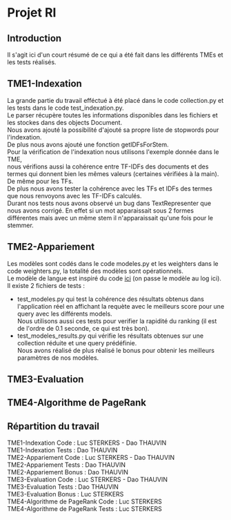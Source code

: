 # Projet RI
## Introduction
Il s'agit ici d'un court résumé de ce qui a été fait dans les différents TMEs et les tests réalisés.  
## TME1-Indexation
La grande partie du travail efféctué à été placé dans le code collection.py et les tests dans le code test_indexation.py.   
Le parser récupère toutes les informations disponibles dans les fichiers et les stockes dans des objects Document.  
Nous avons ajouté la possibilité d'ajouté sa propre liste de stopwords pour l'indexation.  
De plus nous avons ajouté une fonction getIDFsForStem.   
Pour la vérification de l'indexation nous utilisons l'exemple donnée dans le TME,  
nous vérifions aussi la cohérence entre TF-IDFs des documents et des termes qui donnent bien les mêmes valeurs (certaines vérifiées à la main).
De même pour les TFs.  
De plus nous avons tester la cohérence avec les TFs et IDFs des termes que nous renvoyons avec les TF-IDFs calculés.  
Durant nos tests nous avons observé un bug dans TextRepresenter que nous avons corrigé. 
En effet si un mot apparaissait sous 2 formes différentes mais avec un même stem il n'apparaissait qu'une fois pour le stemmer.
## TME2-Appariement
Les modèles sont codés dans le code modeles.py et les weighters dans le code weighters.py, 
la totalité des modèles sont opérationnels.  
Le modèle de langue est inspiré du code [ici](https://github.com/prdx/RetrievalModels/tree/master/models) (on passe le modèle au log ici).  
Il existe 2 fichiers de tests :  
- test_modeles.py qui test la cohérence des résultats obtenus dans l'application réel en affichant la requète avec le meilleurs score pour une query avec les différents models.  
Nous utilisons aussi ces tests pour verifier la rapidité du ranking (il est de l'ordre de 0.1 seconde, ce qui est très bon).
- test_modeles_results.py qui vérifie les résultats obtenues sur une collection réduite et une query prédéfinie.  
Nous avons réalisé de plus réalisé le bonus pour obtenir les meilleurs paramètres de nos modèles.  
## TME3-Evaluation

## TME4-Algorithme de PageRank
## Répartition du travail
TME1-Indexation Code : Luc STERKERS - Dao THAUVIN   
TME1-Indexation Tests : Dao THAUVIN   
TME2-Appariement Code : Luc STERKERS - Dao THAUVIN    
TME2-Appariement Tests : Dao THAUVIN  
TME2-Appariement Bonus : Dao THAUVIN    
TME3-Evaluation Code : Luc STERKERS - Dao THAUVIN  
TME3-Evaluation Tests : Dao THAUVIN  
TME3-Evaluation Bonus : Luc STERKERS  
TME4-Algorithme de PageRank Code : Luc STERKERS  
TME4-Algorithme de PageRank Tests : Luc STERKERS  
